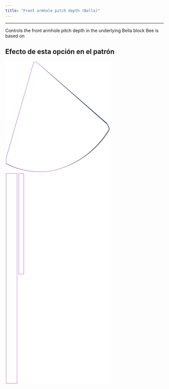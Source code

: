 ```yaml
---
title: "Front armhole pitch depth (Bella)"
---
```


---

Controls the front armhole pitch depth in the underlying Bella block Bee is based on

## Efecto de esta opción en el patrón

![Esta imagen muestra el efecto de esta opción superponiendo varias variantes que tienen un valor diferente para esta opción](bee_frontarmholepitchdepth_sample.svg "Efecto de esta opción en el patrón")
